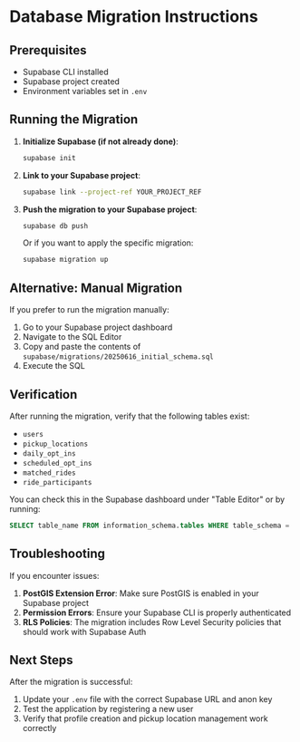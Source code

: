# Database Migration Instructions

## Prerequisites
- Supabase CLI installed
- Supabase project created
- Environment variables set in `.env`

## Running the Migration

1. **Initialize Supabase (if not already done)**:
   ```bash
   supabase init
   ```

2. **Link to your Supabase project**:
   ```bash
   supabase link --project-ref YOUR_PROJECT_REF
   ```

3. **Push the migration to your Supabase project**:
   ```bash
   supabase db push
   ```

   Or if you want to apply the specific migration:
   ```bash
   supabase migration up
   ```

## Alternative: Manual Migration

If you prefer to run the migration manually:

1. Go to your Supabase project dashboard
2. Navigate to the SQL Editor
3. Copy and paste the contents of `supabase/migrations/20250616_initial_schema.sql`
4. Execute the SQL

## Verification

After running the migration, verify that the following tables exist:
- `users`
- `pickup_locations`
- `daily_opt_ins`
- `scheduled_opt_ins`
- `matched_rides`
- `ride_participants`

You can check this in the Supabase dashboard under "Table Editor" or by running:
```sql
SELECT table_name FROM information_schema.tables WHERE table_schema = 'public';
```

## Troubleshooting

If you encounter issues:

1. **PostGIS Extension Error**: Make sure PostGIS is enabled in your Supabase project
2. **Permission Errors**: Ensure your Supabase CLI is properly authenticated
3. **RLS Policies**: The migration includes Row Level Security policies that should work with Supabase Auth

## Next Steps

After the migration is successful:
1. Update your `.env` file with the correct Supabase URL and anon key
2. Test the application by registering a new user
3. Verify that profile creation and pickup location management work correctly
